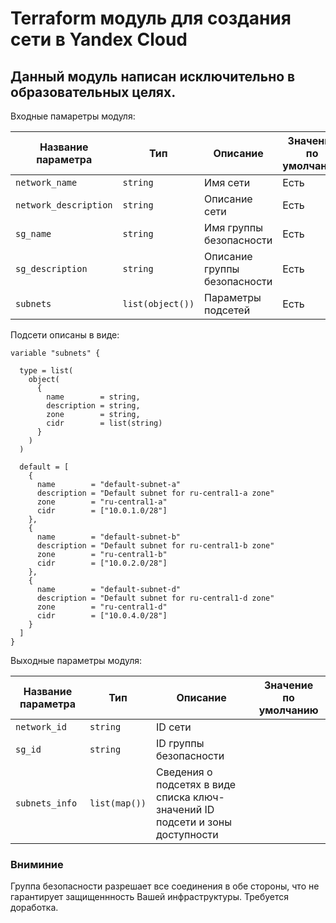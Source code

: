 # Terraform модуль для создания сети в Yandex Cloud

## Данный модуль написан исключительно в образовательных целях.

Входные памаретры модуля:

| Название параметра | Тип                | Описание           | Значение по умолчанию |
|---------------------|--------------------|--------------------|--------------------|
| `network_name` | `string` | Имя сети | Есть |
| `network_description` | `string` | Описание сети | Есть |
| `sg_name` | `string` | Имя группы безопасности | Есть |
| `sg_description` | `string` | Описание группы безопасности | Есть |
| `subnets` | `list(object())` | Параметры подсетей | Есть |

Подсети описаны в виде:

```
variable "subnets" {

  type = list(
    object(
      {
        name        = string,
        description = string,
        zone        = string,
        cidr        = list(string)
      }
    )
  )

  default = [
    {
      name        = "default-subnet-a"
      description = "Default subnet for ru-central1-a zone"
      zone        = "ru-central1-a"
      cidr        = ["10.0.1.0/28"]
    },
    {
      name        = "default-subnet-b"
      description = "Default subnet for ru-central1-b zone"
      zone        = "ru-central1-b"
      cidr        = ["10.0.2.0/28"]
    },
    {
      name        = "default-subnet-d"
      description = "Default subnet for ru-central1-d zone"
      zone        = "ru-central1-d"
      cidr        = ["10.0.4.0/28"]
    }
  ]
}
```

Выходные параметры модуля:

| Название параметра | Тип                | Описание           | Значение по умолчанию |
|---------------------|--------------------|--------------------|--------------------|
| `network_id` | `string` | ID сети |
| `sg_id` | `string` | ID группы безопасности |
| `subnets_info` | `list(map())` | Сведения о подсетях в виде списка ключ-значений ID подсети и зоны доступности |

### Вниминие

Группа безопасности разрешает все соединения в обе стороны, что не гарантирует защищеннность Вашей инфраструктуры. Требуется доработка.